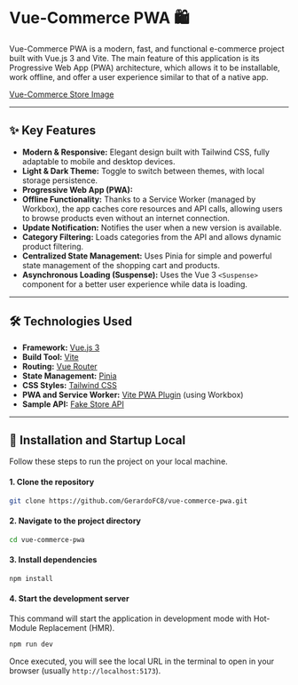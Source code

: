 # Vue-Commerce PWA 🛍️

Vue-Commerce PWA is a modern, fast, and functional e-commerce project built with Vue.js 3 and Vite. The main feature of this application is its Progressive Web App (PWA) architecture, which allows it to be installable, work offline, and offer a user experience similar to that of a native app.

[Vue-Commerce Store Image](https://placehold.co/800x450/3b82f6/ffffff?text=Vue-Commerce+PWA)

---

## ✨ Key Features

- **Modern & Responsive:** Elegant design built with Tailwind CSS, fully adaptable to mobile and desktop devices.
- **Light & Dark Theme:** Toggle to switch between themes, with local storage persistence.
- **Progressive Web App (PWA):**
- **Offline Functionality:** Thanks to a Service Worker (managed by Workbox), the app caches core resources and API calls, allowing users to browse products even without an internet connection.
- **Update Notification:** Notifies the user when a new version is available.
- **Category Filtering:** Loads categories from the API and allows dynamic product filtering.
- **Centralized State Management:** Uses Pinia for simple and powerful state management of the shopping cart and products.
- **Asynchronous Loading (Suspense):** Uses the Vue 3 `<Suspense>` component for a better user experience while data is loading.

---

## 🛠️ Technologies Used

- **Framework:** [Vue.js 3](https://vuejs.org/)
- **Build Tool:** [Vite](https://vitejs.dev/)
- **Routing:** [Vue Router](https://router.vuejs.org/)
- **State Management:** [Pinia](https://pinia.vuejs.org/)
- **CSS Styles:** [Tailwind CSS](https://tailwindcss.com/)
- **PWA and Service Worker:** [Vite PWA Plugin](https://vite-pwa-org.netlify.app/) (using Workbox)
- **Sample API:** [Fake Store API](https://fakestoreapi.com/)

---

## 🚀 Installation and Startup Local

Follow these steps to run the project on your local machine.

#### 1. Clone the repository

```bash
git clone https://github.com/GerardoFC8/vue-commerce-pwa.git
```

#### 2. Navigate to the project directory

```bash
cd vue-commerce-pwa
```

#### 3. Install dependencies

```bash
npm install
```

#### 4. Start the development server

This command will start the application in development mode with Hot-Module Replacement (HMR).

```bash
npm run dev
```

Once executed, you will see the local URL in the terminal to open in your browser (usually `http://localhost:5173`).
